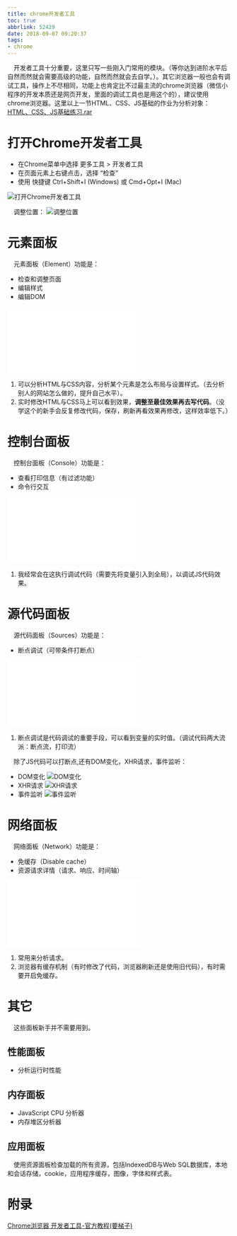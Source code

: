 ```yaml
---
title: chrome开发者工具
toc: true
abbrlink: 52429
date: 2018-09-07 09:20:37
tags:
- chrome
---
```

&emsp;开发者工具十分重要，这里只写一些刚入门常用的模块。（等你达到进阶水平后自然而然就会需要高级的功能，自然而然就会去自学。）。其它浏览器一般也会有调试工具，操作上不尽相同，功能上也肯定比不过最主流的chrome浏览器（微信小程序的开发本质还是网页开发，里面的调试工具也是用这个的），建议使用chrome浏览器。这里以上一节HTML、CSS、JS基础的作业为分析对象：[HTML、CSS、JS基础练习.rar](https://test-1251805228.file.myqcloud.com/%E7%A4%BA%E4%BE%8B%E4%BB%A3%E7%A0%81/HTML%E3%80%81CSS%E3%80%81JS%E5%9F%BA%E7%A1%80%E7%BB%83%E4%B9%A0.rar)
# 打开Chrome开发者工具
- 在Chrome菜单中选择 更多工具 > 开发者工具
- 在页面元素上右键点击，选择 “检查”
- 使用 快捷键 Ctrl+Shift+I (Windows) 或 Cmd+Opt+I (Mac)
<img class="lazy" alt="打开Chrome开发者工具" data-src="/blog_images/005BIQVbgy1fvvxm3vficg31gx0ryqv9.gif">

&emsp;调整位置：
<img class="lazy" alt="调整位置" data-src="/blog_images/005BIQVbgy1fvw8rfomjjg31go0rae83.gif">

# 元素面板
&emsp;元素面板（Element）功能是：
- 检查和调整页面
- 编辑样式
- 编辑DOM

<iframe src="//player.bilibili.com/player.html?bvid=BV1mp4y1t7YT&page=1" scrolling="no" border="0" frameborder="no" framespacing="0" allowfullscreen="true" class="bilibili-video"> </iframe>


1. 可以分析HTML与CSS内容，分析某个元素是怎么布局与设置样式。（去分析别人的网站怎么做的，提升自己水平）。
2. 实时修改HTML与CSS马上可以看到效果，__调整至最佳效果再去写代码__。（没学这个的新手会反复修改代码，保存，刷新再看效果再修改，这样效率低下。）

# 控制台面板
&emsp;控制台面板（Console）功能是：
- 查看打印信息（有过滤功能）
- 命令行交互

<iframe src="//player.bilibili.com/player.html?bvid=BV1rB4y1A7bk&page=1" scrolling="no" border="0" frameborder="no" framespacing="0" allowfullscreen="true" class="bilibili-video"> </iframe>

1. 我经常会在这执行调试代码（需要先将变量引入到全局），以调试JS代码效果。

# 源代码面板
&emsp;源代码面板（Sources）功能是：
- 断点调试（可带条件打断点）

<iframe src="//player.bilibili.com/player.html?bvid=BV1to4y1f7EE&page=1" scrolling="no" border="0" frameborder="no" framespacing="0" allowfullscreen="true" class="bilibili-video"> </iframe>

1. 断点调试是代码调试的重要手段，可以看到变量的实时值。（调试代码两大流派：断点流，打印流）

&emsp;除了JS代码可以打断点,还有DOM变化，XHR请求，事件监听：
- DOM变化
![DOM变化](/blog_images/005BIQVbgy1fvwaplemvsj317q0vjac6.jpg)
- XHR请求
![XHR请求](/blog_images/005BIQVbgy1fvwaqkg61oj30yw0ug75i.jpg)
- 事件监听
![事件监听](/blog_images/005BIQVbgy1fvwar6o2vfj318w0ug40c.jpg)

# 网络面板
&emsp;网络面板（Network）功能是：
- 免缓存（Disable cache）
- 资源请求详情（请求、响应、时间轴）

<iframe src="//player.bilibili.com/player.html?bvid=BV1o54y1L7RP&page=1" scrolling="no" border="0" frameborder="no" framespacing="0" allowfullscreen="true" class="bilibili-video"> </iframe>

1. 常用来分析请求。
2. 浏览器有缓存机制（有时修改了代码，浏览器刷新还是使用旧代码），有时需要开启免缓存。
# 其它
&emsp;这些面板新手并不需要用到。
## 性能面板
- 分析运行时性能
## 内存面板
- JavaScript CPU 分析器
- 内存堆区分析器
## 应用面板
&emsp;使用资源面板检查加载的所有资源，包括IndexedDB与Web SQL数据库，本地和会话存储，cookie，应用程序缓存，图像，字体和样式表。
# 附录
[Chrome浏览器 开发者工具-官方教程(要梯子)](https://developers.google.com/web/tools/chrome-devtools/?hl=zh-cn)
